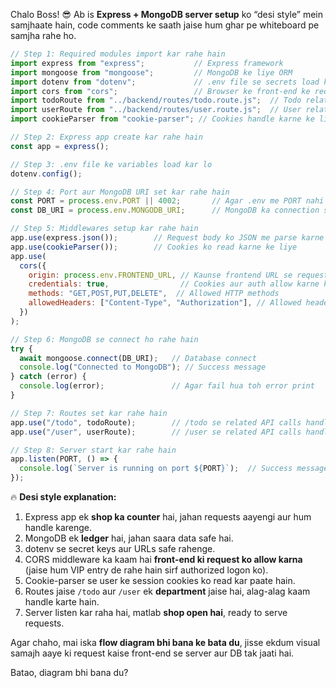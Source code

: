 Chalo Boss! 😎 Ab is **Express + MongoDB server setup** ko “desi style” mein samjhaate hain, code comments ke saath jaise hum ghar pe whiteboard pe samjha rahe ho.

```javascript
// Step 1: Required modules import kar rahe hain
import express from "express";           // Express framework
import mongoose from "mongoose";         // MongoDB ke liye ORM
import dotenv from "dotenv";             // .env file se secrets load karne ke liye
import cors from "cors";                 // Browser ke front-end ke requests allow karne ke liye
import todoRoute from "../backend/routes/todo.route.js";  // Todo related routes
import userRoute from "../backend/routes/user.route.js";  // User related routes
import cookieParser from "cookie-parser"; // Cookies handle karne ke liye

// Step 2: Express app create kar rahe hain
const app = express();

// Step 3: .env file ke variables load kar lo
dotenv.config();

// Step 4: Port aur MongoDB URI set kar rahe hain
const PORT = process.env.PORT || 4002;       // Agar .env me PORT nahi hai toh 4002 default
const DB_URI = process.env.MONGODB_URI;      // MongoDB ka connection string

// Step 5: Middlewares setup kar rahe hain
app.use(express.json());        // Request body ko JSON me parse karne ke liye
app.use(cookieParser());        // Cookies ko read karne ke liye
app.use(
  cors({
    origin: process.env.FRONTEND_URL, // Kaunse frontend URL se requests allow hain
    credentials: true,                // Cookies aur auth allow karne ke liye
    methods: "GET,POST,PUT,DELETE",  // Allowed HTTP methods
    allowedHeaders: ["Content-Type", "Authorization"], // Allowed headers
  })
);

// Step 6: MongoDB se connect ho rahe hain
try {
  await mongoose.connect(DB_URI);   // Database connect
  console.log("Connected to MongoDB"); // Success message
} catch (error) {
  console.log(error);               // Agar fail hua toh error print
}

// Step 7: Routes set kar rahe hain
app.use("/todo", todoRoute);        // /todo se related API calls handle
app.use("/user", userRoute);        // /user se related API calls handle

// Step 8: Server start kar rahe hain
app.listen(PORT, () => {
  console.log(`Server is running on port ${PORT}`);  // Success message
});
```

🔥 **Desi style explanation:**

1. Express app ek **shop ka counter** hai, jahan requests aayengi aur hum handle karenge.
2. MongoDB ek **ledger** hai, jahan saara data safe hai.
3. dotenv se secret keys aur URLs safe rahenge.
4. CORS middleware ka kaam hai **front-end ki request ko allow karna** (jaise hum VIP entry de rahe hain sirf authorized logon ko).
5. Cookie-parser se user ke session cookies ko read kar paate hain.
6. Routes jaise `/todo` aur `/user` ek **department** jaise hai, alag-alag kaam handle karte hain.
7. Server listen kar raha hai, matlab **shop open hai**, ready to serve requests.

Agar chaho, mai iska **flow diagram bhi bana ke bata du**, jisse ekdum visual samajh aaye ki request kaise front-end se server aur DB tak jaati hai.

Batao, diagram bhi bana du?
